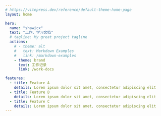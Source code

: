 ```yaml
---
# https://vitepress.dev/reference/default-theme-home-page
layout: home

hero:
  name: "shawicx"
  text: "工作、学习文档"
  # tagline: My great project tagline
  actions:
    # - theme: alt
    #   text: Markdown Examples
    #   link: /markdown-examples
    - theme: brand
      text: 工作记录
      link: /work-docs

features:
  - title: Feature A
    details: Lorem ipsum dolor sit amet, consectetur adipiscing elit
  - title: Feature B
    details: Lorem ipsum dolor sit amet, consectetur adipiscing elit
  - title: Feature C
    details: Lorem ipsum dolor sit amet, consectetur adipiscing elit
---
```


